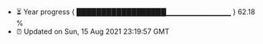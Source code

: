 - ⏳ Year progress { ██████████████████▁▁▁▁▁▁▁▁▁▁▁▁ } 62.18 %
- ⏰ Updated on Sun, 15 Aug 2021 23:19:57 GMT

